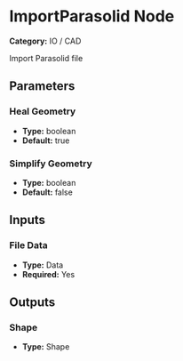 
# ImportParasolid Node

**Category:** IO / CAD

Import Parasolid file

## Parameters


### Heal Geometry
- **Type:** boolean
- **Default:** true





### Simplify Geometry
- **Type:** boolean
- **Default:** false





## Inputs


### File Data
- **Type:** Data
- **Required:** Yes



## Outputs


### Shape
- **Type:** Shape




